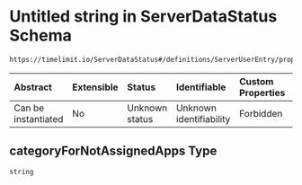 # Untitled string in ServerDataStatus Schema

```txt
https://timelimit.io/ServerDataStatus#/definitions/ServerUserEntry/properties/categoryForNotAssignedApps
```



| Abstract            | Extensible | Status         | Identifiable            | Custom Properties | Additional Properties | Access Restrictions | Defined In                                                                           |
| :------------------ | :--------- | :------------- | :---------------------- | :---------------- | :-------------------- | :------------------ | :----------------------------------------------------------------------------------- |
| Can be instantiated | No         | Unknown status | Unknown identifiability | Forbidden         | Allowed               | none                | [ServerDataStatus.schema.json*](ServerDataStatus.schema.json "open original schema") |

## categoryForNotAssignedApps Type

`string`
